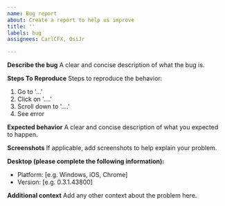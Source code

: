 ```yaml
---
name: Bug report
about: Create a report to help us improve
title: ''
labels: bug
assignees: CarlCFX, OsiJr

---
```


**Describe the bug**
A clear and concise description of what the bug is.

**Steps To Reproduce**
Steps to reproduce the behavior:
1. Go to '...'
2. Click on '....'
3. Scroll down to '....'
4. See error

**Expected behavior**
A clear and concise description of what you expected to happen.

**Screenshots**
If applicable, add screenshots to help explain your problem.

**Desktop (please complete the following information):**
 - Platform: [e.g. Windows, iOS, Chrome]
 - Version: [e.g. 0.3.1.43800]

**Additional context**
Add any other context about the problem here.
